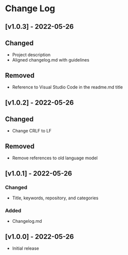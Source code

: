 # Change Log

## [v1.0.3] - 2022-05-26
## Changed
- Project description
- Aligned changelog.md with guidelines 

## Removed
- Reference to Visual Studio Code in the readme.md title

## [v1.0.2] - 2022-05-26
## Changed
- Change CRLF to LF

## Removed
- Remove references to old language model

## [v1.0.1] - 2022-05-26
### Changed
- Title, keywords, repository, and categories

### Added
- Changelog.md

## [v1.0.0]  - 2022-05-26
- Initial release